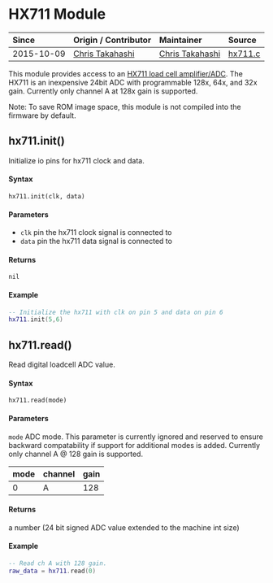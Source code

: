 # HX711 Module
| Since  | Origin / Contributor  | Maintainer  | Source  |
| :----- | :-------------------- | :---------- | :------ |
| 2015-10-09 | [Chris Takahashi](https://github.com/christakahashi) | [Chris Takahashi](https://github.com/christakahashi) | [hx711.c](../../../app/modules/hx711.c)|

This module provides access to an [HX711 load cell amplifier/ADC](https://learn.sparkfun.com/tutorials/load-cell-amplifier-hx711-breakout-hookup-guide). The HX711 is an inexpensive 24bit ADC with programmable 128x, 64x, and 32x gain. Currently only channel A at 128x gain is supported.

Note: To save ROM image space, this module is not compiled into the firmware by default.

## hx711.init()

Initialize io pins for hx711 clock and data.

#### Syntax
`hx711.init(clk, data)`

#### Parameters
- `clk` pin the hx711 clock signal is connected to
- `data` pin the hx711 data signal is connected to

#### Returns
`nil`

#### Example
```lua
-- Initialize the hx711 with clk on pin 5 and data on pin 6
hx711.init(5,6)
```

## hx711.read()

Read digital loadcell ADC value.

#### Syntax
`hx711.read(mode)`

#### Parameters
`mode` ADC mode.  This parameter is currently ignored and reserved to ensure backward compatability if support for additional modes is added. Currently only channel A @ 128 gain is supported.

|mode | channel | gain |
|-----|---------|------|
| 0   | A       | 128  |

#### Returns
a number (24 bit signed ADC value extended to the machine int size)

#### Example
```lua
-- Read ch A with 128 gain.
raw_data = hx711.read(0)
```
